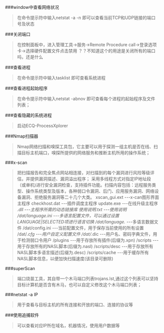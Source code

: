 
###window中查看网络状况
> 在命令提示符中输入netstat -a -n 
> 即可以查看当前TCP和UDP链接的端口号及状态

###关闭端口
> 在控制面板中，进入管理工具->服务->Remote Procedure call->登录选项卡->选择硬件配置文件点击禁用
> ？？不知道这个的用途是关闭所有的端口吗，还是什么

###查看进程
> 在命令提示符中输入tasklist
> 即可查看系统进程

###查看进程起始程序
> 在命令提示符中输入netstat -abnov
> 即可查看每个进程的起始程序及文件列表；

###查看隐藏的系统进程
> 启动ECQ-ProcessXplorer

###Nmap扫描器
> Nmap网络扫描和嗅探工具包，它主要可以用于探测一组主机是否在线、扫描目标主机端口，嗅探所提供的网络服务和推断主机所用的操作系统；

###x-scan
> 把扫描报告和完全焦点网站相连接，对扫描到的每个漏洞进行风险等级评估，并提供漏洞描述、漏洞溢出程序；
> 采用多线程方式对指定IP地址段（或单机)进行安全漏洞检查，支持插件功能。扫描内容包括：远程服务类型、操作系统类型及版本，各种弱口令漏洞、后门、应用服务漏洞、网络设备漏洞、拒绝服务漏洞等二十几个大类。
> xscan_gui.ext ---x-can图形界面主程序
> checkhost.dat ---插件调度主程序
> update.exe    ---在线升级主程序
> *.dll        ---主程序所需的动态链接库
> 使用说明.txt  ---使用说明
> /dat/language.ini  ---多语言配置文件，可以通过设置LANGUAGE|SELECTED项进行语言切换
> /dat/language.* ---多语言数据文件
> /dat/config.ini ---当前配置文件，用于保存当前使用的所有设置
> /dat/*.cfg       ---用户自定义配置文件
> /dat/*.dic       ---用户名、密码字典文件，用于检测弱口令用户
> /plugins         ---用于存放所有插件(后缀为.xpn)
> /scripts         ---用于存放所有的NASL脚本(后缀为.nasl)
> /scripts/desc    ---用于存放所有NASL脚本多语言描述(后缀为.desc)
> /scripts/cache   ---用于缓存所有NASL脚本信息，以便加快扫描速度(该目录可删除)

###superScan
> 端口烧苗工具，其自带一个木马端口列表trojans.lst,通过这个列表可以坚持目标计算机是否含有木马，也可以自定义修改这个木马端口列表；

###netstat -a IP
> 用于查看与目标主机的所有连接和开放的端口、连接的协议等

###使用追捕软件
> 可以查看对应IP所在域名，机器情况，使用用户数据等